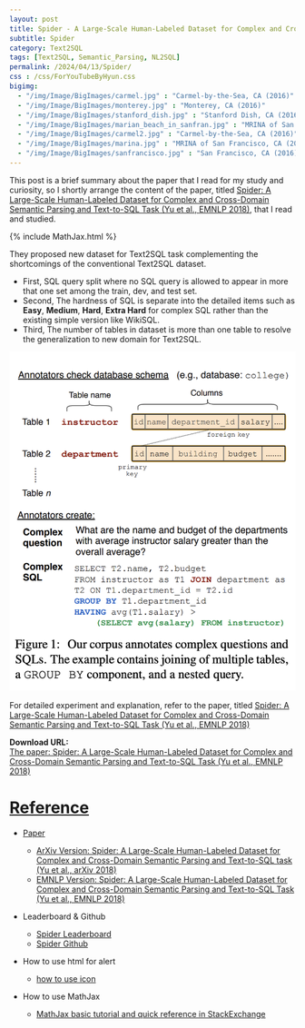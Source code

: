 ```yaml
---
layout: post
title: Spider - A Large-Scale Human-Labeled Dataset for Complex and Cross-Domain Semantic Parsing and Text-to-SQL Task
subtitle: Spider
category: Text2SQL
tags: [Text2SQL, Semantic_Parsing, NL2SQL]
permalink: /2024/04/13/Spider/
css : /css/ForYouTubeByHyun.css
bigimg: 
  - "/img/Image/BigImages/carmel.jpg" : "Carmel-by-the-Sea, CA (2016)"
  - "/img/Image/BigImages/monterey.jpg" : "Monterey, CA (2016)"
  - "/img/Image/BigImages/stanford_dish.jpg" : "Stanford Dish, CA (2016)"
  - "/img/Image/BigImages/marian_beach_in_sanfran.jpg" : "MRINA of San Francisco, CA (2016)"
  - "/img/Image/BigImages/carmel2.jpg" : "Carmel-by-the-Sea, CA (2016)"
  - "/img/Image/BigImages/marina.jpg" : "MRINA of San Francisco, CA (2016)"
  - "/img/Image/BigImages/sanfrancisco.jpg" : "San Francisco, CA (2016)"
---
```


This post is a brief summary about the paper that I read for my study and curiosity, so I shortly arrange the content of the paper, titled [Spider: A Large-Scale Human-Labeled Dataset for Complex and Cross-Domain Semantic Parsing and Text-to-SQL Task (Yu et al., EMNLP 2018)](https://aclanthology.org/D18-1425/), that I read and studied. 

{% include MathJax.html %}

They proposed new dataset for Text2SQL task complementing the shortcomings of the conventional Text2SQL dataset. 

 - First, SQL query split where no SQL query is allowed to appear in more that one set among the train, dev, and test set.
 - Second, The hardness of SQL is separate into the detailed items such as **Easy**, **Medium**, **Hard**, **Extra Hard** for complex SQL rather than the existing simple version like WikiSQL.
 - Third, The number of tables in dataset is more than one table to resolve the generalization to new domain for Text2SQL. 

![Yu et al., EMNLP 2018](/img/Image/NaturalLanguageProcessing/Papers/Text2SQL/2024-04-13-Spider/Spider_figure1.png)


For detailed experiment and explanation, refer to the paper, titled [Spider: A Large-Scale Human-Labeled Dataset for Complex and Cross-Domain Semantic Parsing and Text-to-SQL Task (Yu et al., EMNLP 2018)](https://aclanthology.org/D18-1425/)

<div class="alert alert-success" role="alert"><i class="fa fa-paperclip fa-lg"></i> <b>Download URL: </b><br>
  <a href="https://aclanthology.org/D18-1425/">The paper: Spider: A Large-Scale Human-Labeled Dataset for Complex and Cross-Domain Semantic Parsing and Text-to-SQL Task (Yu et al., EMNLP 2018)</div>

# Reference 

- Paper 
  - [ArXiv Version: Spider: A Large-Scale Human-Labeled Dataset for Complex and Cross-Domain Semantic Parsing and Text-to-SQL task (Yu et al., arXiv 2018)](https://arxiv.org/abs/1809.08887)
  - [EMNLP Version: Spider: A Large-Scale Human-Labeled Dataset for Complex and Cross-Domain Semantic Parsing and Text-to-SQL Task (Yu et al., EMNLP 2018)](https://aclanthology.org/D18-1425/)
    
- Leaderboard & Github
  -  [Spider Leaderboard](https://yale-lily.github.io//spider)
  -  [Spider Github](https://github.com/taoyds/spider)
  
- How to use html for alert
  - [how to use icon](http://idratherbewriting.com/documentation-theme-jekyll/mydoc_icons.html)
 
- How to use MathJax 
  - [MathJax basic tutorial and quick reference in StackExchange](https://math.meta.stackexchange.com/questions/5020/mathjax-basic-tutorial-and-quick-reference)

